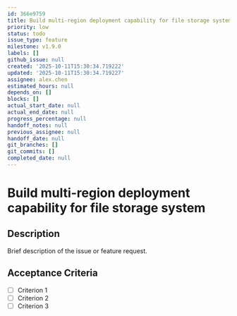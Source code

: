 ```yaml
---
id: 366e9759
title: Build multi-region deployment capability for file storage system
priority: low
status: todo
issue_type: feature
milestone: v1.9.0
labels: []
github_issue: null
created: '2025-10-11T15:30:34.719222'
updated: '2025-10-11T15:30:34.719227'
assignee: alex.chen
estimated_hours: null
depends_on: []
blocks: []
actual_start_date: null
actual_end_date: null
progress_percentage: null
handoff_notes: null
previous_assignee: null
handoff_date: null
git_branches: []
git_commits: []
completed_date: null
---
```


# Build multi-region deployment capability for file storage system

## Description

Brief description of the issue or feature request.

## Acceptance Criteria

- [ ] Criterion 1
- [ ] Criterion 2
- [ ] Criterion 3